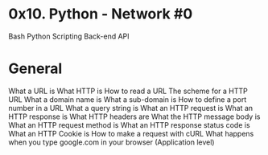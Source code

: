 <h1>0x10. Python - Network #0</h1>
<div>
<span>Bash</span>
<span>Python</span>
<span>Scripting</span>
<span>Back-end</span>
<span>API</span>
<div>


# General
What a URL is
What HTTP is
How to read a URL
The scheme for a HTTP URL
What a domain name is
What a sub-domain is
How to define a port number in a URL
What a query string is
What an HTTP request is
What an HTTP response is
What HTTP headers are
What the HTTP message body is
What an HTTP request method is
What an HTTP response status code is
What an HTTP Cookie is
How to make a request with cURL
What happens when you type google.com in your browser (Application level)